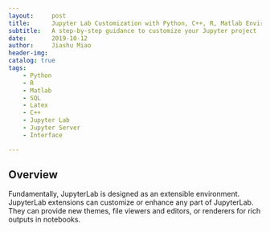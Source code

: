 ```yaml
---
layout:     post
title:      Jupyter Lab Customization with Python, C++, R, Matlab Environments and SQL, Diagram, Markdown interface.
subtitle:   A step-by-step guidance to customize your Jupyter project 
date:       2019-10-12
author:     Jiashu Miao
header-img: 
catalog: true
tags:
    - Python
    - R
    - Matlab
    - SQL
    - Latex
    - C++
    - Jupyter Lab
    - Jupyter Server
    - Interface

---
```


## Overview
Fundamentally, JupyterLab is designed as an extensible environment. JupyterLab extensions can customize or enhance any part of JupyterLab. They can provide new themes, file viewers and editors, or renderers for rich outputs in notebooks.
